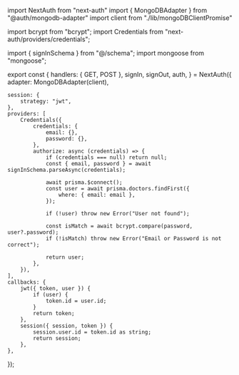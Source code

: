 import NextAuth from "next-auth"
import { MongoDBAdapter } from "@auth/mongodb-adapter"
import client from "./lib/mongoDBClientPromise"


import bcrypt from "bcrypt";
import Credentials from "next-auth/providers/credentials";


import { signInSchema } from "@/schema";
import mongoose from "mongoose";

export const {
	handlers: { GET, POST },
	signIn,
	signOut,
	auth,
} = NextAuth({
	adapter: MongoDBAdapter(client),

	session: {
		strategy: "jwt",
	},
	providers: [
		Credentials({
			credentials: {
				email: {},
				password: {},
			},
			authorize: async (credentials) => {
				if (credentials === null) return null;
				const { email, password } = await signInSchema.parseAsync(credentials);

				await prisma.$connect();
				const user = await prisma.doctors.findFirst({
					where: { email: email },
				});

				if (!user) throw new Error("User not found");

				const isMatch = await bcrypt.compare(password, user?.password);
				if (!isMatch) throw new Error("Email or Password is not correct");

				return user;
			},
		}),
	],
	callbacks: {
		jwt({ token, user }) {
			if (user) {
				token.id = user.id;
			}
			return token;
		},
		session({ session, token }) {
			session.user.id = token.id as string;
			return session;
		},
	},
});
